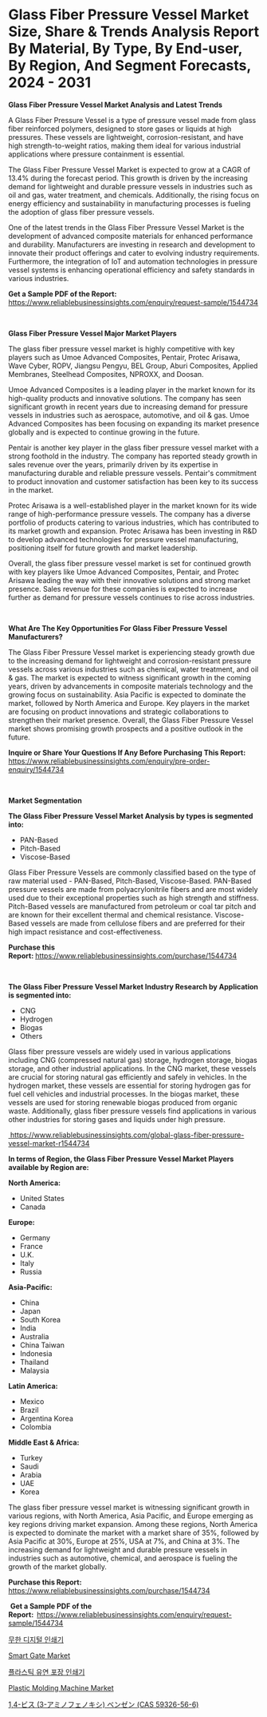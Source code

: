 <p><h1>Glass Fiber Pressure Vessel Market Size, Share & Trends Analysis Report By Material, By Type, By End-user, By Region, And Segment Forecasts, 2024 - 2031</h1></p><p><strong>Glass Fiber Pressure Vessel Market Analysis and Latest Trends</strong></p>
<p><p>A Glass Fiber Pressure Vessel is a type of pressure vessel made from glass fiber reinforced polymers, designed to store gases or liquids at high pressures. These vessels are lightweight, corrosion-resistant, and have high strength-to-weight ratios, making them ideal for various industrial applications where pressure containment is essential.</p><p>The Glass Fiber Pressure Vessel Market is expected to grow at a CAGR of 13.4% during the forecast period. This growth is driven by the increasing demand for lightweight and durable pressure vessels in industries such as oil and gas, water treatment, and chemicals. Additionally, the rising focus on energy efficiency and sustainability in manufacturing processes is fueling the adoption of glass fiber pressure vessels.</p><p>One of the latest trends in the Glass Fiber Pressure Vessel Market is the development of advanced composite materials for enhanced performance and durability. Manufacturers are investing in research and development to innovate their product offerings and cater to evolving industry requirements. Furthermore, the integration of IoT and automation technologies in pressure vessel systems is enhancing operational efficiency and safety standards in various industries.</p></p>
<p><strong>Get a Sample PDF of the Report:&nbsp;</strong> <a href="https://www.reliablebusinessinsights.com/enquiry/request-sample/1544734">https://www.reliablebusinessinsights.com/enquiry/request-sample/1544734</a></p>
<p>&nbsp;</p>
<p><strong>Glass Fiber Pressure Vessel Major Market Players</strong></p>
<p><p>The glass fiber pressure vessel market is highly competitive with key players such as Umoe Advanced Composites, Pentair, Protec Arisawa, Wave Cyber, ROPV, Jiangsu Pengyu, BEL Group, Aburi Composites, Applied Membranes, Steelhead Composites, NPROXX, and Doosan.</p><p>Umoe Advanced Composites is a leading player in the market known for its high-quality products and innovative solutions. The company has seen significant growth in recent years due to increasing demand for pressure vessels in industries such as aerospace, automotive, and oil & gas. Umoe Advanced Composites has been focusing on expanding its market presence globally and is expected to continue growing in the future.</p><p>Pentair is another key player in the glass fiber pressure vessel market with a strong foothold in the industry. The company has reported steady growth in sales revenue over the years, primarily driven by its expertise in manufacturing durable and reliable pressure vessels. Pentair's commitment to product innovation and customer satisfaction has been key to its success in the market.</p><p>Protec Arisawa is a well-established player in the market known for its wide range of high-performance pressure vessels. The company has a diverse portfolio of products catering to various industries, which has contributed to its market growth and expansion. Protec Arisawa has been investing in R&D to develop advanced technologies for pressure vessel manufacturing, positioning itself for future growth and market leadership.</p><p>Overall, the glass fiber pressure vessel market is set for continued growth with key players like Umoe Advanced Composites, Pentair, and Protec Arisawa leading the way with their innovative solutions and strong market presence. Sales revenue for these companies is expected to increase further as demand for pressure vessels continues to rise across industries.</p></p>
<p>&nbsp;</p>
<p><strong>What Are The Key Opportunities For Glass Fiber Pressure Vessel Manufacturers?</strong></p>
<p><p>The Glass Fiber Pressure Vessel market is experiencing steady growth due to the increasing demand for lightweight and corrosion-resistant pressure vessels across various industries such as chemical, water treatment, and oil & gas. The market is expected to witness significant growth in the coming years, driven by advancements in composite materials technology and the growing focus on sustainability. Asia Pacific is expected to dominate the market, followed by North America and Europe. Key players in the market are focusing on product innovations and strategic collaborations to strengthen their market presence. Overall, the Glass Fiber Pressure Vessel market shows promising growth prospects and a positive outlook in the future.</p></p>
<p><strong>Inquire or Share Your Questions If Any Before Purchasing This Report:</strong> <a href="https://www.reliablebusinessinsights.com/enquiry/pre-order-enquiry/1544734">https://www.reliablebusinessinsights.com/enquiry/pre-order-enquiry/1544734</a></p>
<p>&nbsp;</p>
<p><strong>Market Segmentation</strong></p>
<p><strong>The Glass Fiber Pressure Vessel Market Analysis by types is segmented into:</strong></p>
<p><ul><li>PAN-Based</li><li>Pitch-Based</li><li>Viscose-Based</li></ul></p>
<p><p>Glass Fiber Pressure Vessels are commonly classified based on the type of raw material used - PAN-Based, Pitch-Based, Viscose-Based. PAN-Based pressure vessels are made from polyacrylonitrile fibers and are most widely used due to their exceptional properties such as high strength and stiffness. Pitch-Based vessels are manufactured from petroleum or coal tar pitch and are known for their excellent thermal and chemical resistance. Viscose-Based vessels are made from cellulose fibers and are preferred for their high impact resistance and cost-effectiveness.</p></p>
<p><strong>Purchase this Report:&nbsp;</strong><a href="https://www.reliablebusinessinsights.com/purchase/1544734">https://www.reliablebusinessinsights.com/purchase/1544734</a></p>
<p>&nbsp;</p>
<p><strong>The Glass Fiber Pressure Vessel Market Industry Research by Application is segmented into:</strong></p>
<p><ul><li>CNG</li><li>Hydrogen</li><li>Biogas</li><li>Others</li></ul></p>
<p><p>Glass fiber pressure vessels are widely used in various applications including CNG (compressed natural gas) storage, hydrogen storage, biogas storage, and other industrial applications. In the CNG market, these vessels are crucial for storing natural gas efficiently and safely in vehicles. In the hydrogen market, these vessels are essential for storing hydrogen gas for fuel cell vehicles and industrial processes. In the biogas market, these vessels are used for storing renewable biogas produced from organic waste. Additionally, glass fiber pressure vessels find applications in various other industries for storing gases and liquids under high pressure.</p></p>
<p><a href="https://www.reliablebusinessinsights.com/global-glass-fiber-pressure-vessel-market-r1544734">&nbsp;https://www.reliablebusinessinsights.com/global-glass-fiber-pressure-vessel-market-r1544734</a></p>
<p><strong>In terms of Region, the Glass Fiber Pressure Vessel Market Players available by Region are:</strong></p>
<p>
    <p> <strong> North America: </strong>
        <ul>
            <li>United States</li>
            <li>Canada</li>
        </ul>
        </p> 
    <p> <strong> Europe: </strong>
        <ul>
            <li>Germany</li>
            <li>France</li>
            <li>U.K.</li>
            <li>Italy</li>
            <li>Russia</li>
        </ul>
        </p> 
    <p> <strong> Asia-Pacific: </strong>
        <ul>
            <li>China</li>
            <li>Japan</li>
            <li>South Korea</li>
            <li>India</li>
            <li>Australia</li>
            <li>China Taiwan</li>
            <li>Indonesia</li>
            <li>Thailand</li>
            <li>Malaysia</li>
        </ul>
        </p> 
    <p> <strong> Latin America: </strong>
        <ul>
            <li>Mexico</li>
            <li>Brazil</li>
            <li>Argentina Korea</li>
            <li>Colombia</li>
        </ul>
        </p> 
    <p> <strong> Middle East & Africa: </strong>
        <ul>
            <li>Turkey</li>
            <li>Saudi</li>
            <li>Arabia</li>
            <li>UAE</li>
            <li>Korea</li>
        </ul>
    </p>
    </p>
<p><p>The glass fiber pressure vessel market is witnessing significant growth in various regions, with North America, Asia Pacific, and Europe emerging as key regions driving market expansion. Among these regions, North America is expected to dominate the market with a market share of 35%, followed by Asia Pacific at 30%, Europe at 25%, USA at 7%, and China at 3%. The increasing demand for lightweight and durable pressure vessels in industries such as automotive, chemical, and aerospace is fueling the growth of the market globally.</p></p>
<p><strong>Purchase this Report: </strong><a href="https://www.reliablebusinessinsights.com/purchase/1544734">https://www.reliablebusinessinsights.com/purchase/1544734</a></p>
<p>&nbsp;<strong>Get a Sample PDF of the Report:&nbsp;&nbsp;</strong><a href="https://www.reliablebusinessinsights.com/enquiry/request-sample/1544734">https://www.reliablebusinessinsights.com/enquiry/request-sample/1544734</a></p>
<p><strong></strong></p>
<p><p><a href="https://github.com/iansanftyord09878/Market-Research-Report-List-2/blob/main/6224186174654.md">무한 디지털 인쇄기</a></p><p><a href="https://github.com/shotows/Market-Research-Report-List-3/blob/main/smart-gate-market.md">Smart Gate Market</a></p><p><a href="https://github.com/TitusBoyer1/Market-Research-Report-List-1/blob/main/2082389174655.md">플라스틱 유연 포장 인쇄기</a></p><p><a href="https://github.com/Sinjinluong3e0awx2m195k76/Market-Research-Report-List-3/blob/main/plastic-molding-machine-market.md">Plastic Molding Machine Market</a></p><p><a href="https://github.com/dathomson6534/Market-Research-Report-List-2/blob/main/9061390162219.md">1,4-ビス (3-アミノフェノキシ) ベンゼン (CAS 59326-56-6)</a></p></p>